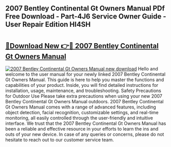 ## 2007 Bentley Continental Gt Owners Manual PDf Free Download - Part-4J6 Service Owner Guide - User Repair Edition HI4SH

# <h2><a href="http://bc48818.oget.top/?id=2007+Bentley+Continental+Gt+Owners+Manual">🔗Download New 👉🔴 2007 Bentley Continental Gt Owners Manual</a></h2>

[![2007 Bentley Continental Gt Owners Manual new download](https://i.imgur.com/5g1atiW.png)](http://bc48818.oget.top/?id=2007+Bentley+Continental+Gt+Owners+Manual)
Hello and welcome to the user manual for your newly linked 2007 Bentley Continental Gt Owners Manual. This guide is here to help you master the functions and capabilities of your product. Inside, you will find detailed instructions for installation, usage, maintenance, and troubleshooting. Safety Precautions for Outdoor Use Please take extra precautions when using your new 2007 Bentley Continental Gt Owners Manual outdoors. 2007 Bentley Continental Gt Owners Manual comes with a range of advanced features, including object detection, facial recognition, customizable settings, and real-time monitoring, all easily controlled through the user-friendly and intuitive interface. We trust that the 2007 Bentley Continental Gt Owners Manual has been a reliable and effective resource in your efforts to learn the ins and outs of your new device. In case of any queries or concerns, please do not hesitate to reach out to our customer service team.
